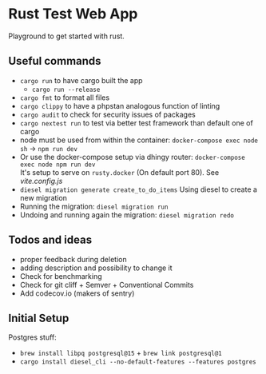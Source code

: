 # Rust Test Web App
Playground to get started with rust.

## Useful commands
- `cargo run` to have cargo built the app
  - `cargo run --release`
- `cargo fmt` to format all files
- `cargo clippy` to have a phpstan analogous function of linting
- `cargo audit` to check for security issues of packages
- `cargo nextest run` to test via better test framework than default one of cargo
- node must be used from within the container: `docker-compose exec node sh` -> `npm run dev`
- Or use the docker-compose setup via dhingy router: `docker-compose exec node npm run dev` \
It's setup to serve on `rusty.docker` (On default port 80). See _vite.config.js_
- `diesel migration generate create_to_do_items` Using diesel to create a new migration
- Running the migration: `diesel migration run`
- Undoing and running again the migration: `diesel migration redo`

## Todos and ideas
- proper feedback during deletion
- adding description and possibility to change it
- Check for benchmarking
- Check for git cliff + Semver +  Conventional Commits
- Add codecov.io (makers of sentry)

## Initial Setup
Postgres stuff:
- `brew install libpq postgresql@15` + `brew link postgresql@1`
- `cargo install diesel_cli --no-default-features --features postgres`